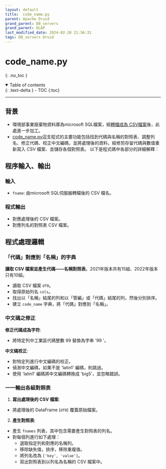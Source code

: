 ```yaml
---
layout: default
title:  code_name.py
parent: Apache Druid
grand_parent: DB_servers
grand_parent: OLAP
last_modified_date: 2024-02-28 21:56:31
tags: DB_servers Druid
---
```


# code_name.py
{: .no_toc }

<details open markdown="block">
  <summary>
    Table of contents
  </summary>
  {: .text-delta }
- TOC
{:toc}
</details>

---

## 背景

- 環境部事業廢棄物資料庫為microsoft SQL檔案，經[轉檔成為 CSV檔案]()後，此處進一步加工。
- [code_name.py](./code_name.py)這支程式的主要功能包括找到代碼與名稱的對照表、調整列名、修正代碼、校正中文編碼，並將處理後的資料，經修剪存留代碼與數值重新寫入 CSV 檔案、並儲存各個對照表。 以下是程式碼中各部分的詳細解釋：

## 程序輸入、輸出

### 輸入

- `fname`: 由microsoft SQL伺服器轉檔後的 CSV 檔名。

### 程式輸出

- 對應處理後的 CSV 檔案。
- 對應列名的對照表 CSV 檔案。

## 程式處理邏輯

### 「代碼」對應到「名稱」的字典

**讀取 CSV 檔案並產生代碼——名稱對照表**。2021年版本共有15組、2022年版本只有10組。

- 讀取 CSV 檔案 `df0`。
- 取得原始列名 `cols`。
- 找出以「名稱」結尾的列和以「管編」或「代碼」結尾的列，然後分別排序。
- 建立 `code_name` 字典，將「代碼」對應到「名稱」。

### 中文碼之修正

**修正代碼成為字符**:

- 將特定列中工業區代碼整數 99 替換為字串 '99 '。

**中文碼校正**:

- 對特定列進行中文編碼的校正。
- 偵測中文編碼，如果不是 'latin1' 編碼，則跳過。
- 使用 'latin1' 編碼將中文編碼轉換成 'big5'，並忽略錯誤。

### 一一輸出各組對照表

1. **寫出處理後的 CSV 檔案**:

- 將處理後的 DataFrame (`df0`) 覆蓋原始檔案。


2. **產生對照表**:
- 產生 `fnames` 列表，其中包含需要產生對照表的列名。
- 對每個列進行如下處理：
   - 選取指定列和對應的名稱列。
   - 移除缺失值，排序，移除重複值。
   - 將列名改為 `['key', 'value']`。
   - 寫出對照表到以列名為名稱的 CSV 檔案中。
